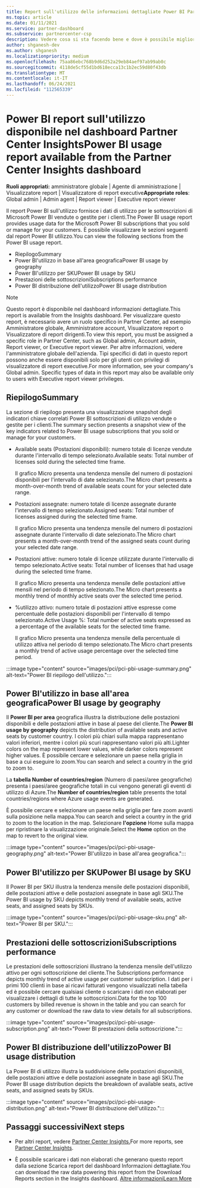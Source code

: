 ```yaml
---
title: Report sull'utilizzo delle informazioni dettagliate Power BI Partner Center
ms.topic: article
ms.date: 01/11/2021
ms.service: partner-dashboard
ms.subservice: partnercenter-csp
description: Vedere cosa si sta facendo bene e dove è possibile migliorare l'utilizzo delle sottoscrizioni Power BI che si vendono o si gestiscono per i clienti.
author: shganesh-dev
ms.author: shganesh
ms.localizationpriority: medium
ms.openlocfilehash: 75aa86ebc768b9d6d252a29eb84aef97ab99ab0c
ms.sourcegitcommit: 4118de5cf55d1bd618ecca13c1b2ec59d80f43db
ms.translationtype: MT
ms.contentlocale: it-IT
ms.lasthandoff: 06/24/2021
ms.locfileid: "112565339"
---
```

# <a name="power-bi-usage-report-available-from-the-partner-center-insights-dashboard"></a><span data-ttu-id="3c797-103">Power BI report sull'utilizzo disponibile nel dashboard Partner Center Insights</span><span class="sxs-lookup"><span data-stu-id="3c797-103">Power BI usage report available from the Partner Center Insights dashboard</span></span>

<span data-ttu-id="3c797-104">**Ruoli appropriati:** amministratore globale | Agente di amministrazione | Visualizzatore report | Visualizzatore di report executive</span><span class="sxs-lookup"><span data-stu-id="3c797-104">**Appropriate roles**: Global admin | Admin agent | Report viewer | Executive report viewer</span></span>

<span data-ttu-id="3c797-105">Il report Power BI sull'utilizzo fornisce i dati di utilizzo per le sottoscrizioni di Microsoft Power BI vendute o gestite per i clienti.</span><span class="sxs-lookup"><span data-stu-id="3c797-105">The Power BI usage report provides usage data for the Microsoft Power BI subscriptions that you sold or manage for your customers.</span></span> <span data-ttu-id="3c797-106">È possibile visualizzare le sezioni seguenti dal report Power BI utilizzo.</span><span class="sxs-lookup"><span data-stu-id="3c797-106">You can view the following sections from the Power BI usage report.</span></span>

- <span data-ttu-id="3c797-107">Riepilogo</span><span class="sxs-lookup"><span data-stu-id="3c797-107">Summary</span></span>
- <span data-ttu-id="3c797-108">Power BI'utilizzo in base all'area geografica</span><span class="sxs-lookup"><span data-stu-id="3c797-108">Power BI usage by geography</span></span>
- <span data-ttu-id="3c797-109">Power BI'utilizzo per SKU</span><span class="sxs-lookup"><span data-stu-id="3c797-109">Power BI usage by SKU</span></span>
- <span data-ttu-id="3c797-110">Prestazioni delle sottoscrizioni</span><span class="sxs-lookup"><span data-stu-id="3c797-110">Subscriptions performance</span></span>
- <span data-ttu-id="3c797-111">Power BI distribuzione dell'utilizzo</span><span class="sxs-lookup"><span data-stu-id="3c797-111">Power BI usage distribution</span></span>

 > [!NOTE]
 > <span data-ttu-id="3c797-112">Questo report è disponibile nel dashboard informazioni dettagliate.</span><span class="sxs-lookup"><span data-stu-id="3c797-112">This report is available from the Insights dashboard.</span></span> <span data-ttu-id="3c797-113">Per visualizzare questo report, è necessario avere un ruolo specifico in Partner Center, ad esempio Amministratore globale, Amministratore account, Visualizzatore report o Visualizzatore di report dirigenti.</span><span class="sxs-lookup"><span data-stu-id="3c797-113">To view this report, you must be assigned a specific role in Partner Center, such as Global admin, Account admin, Report viewer, or Executive report viewer.</span></span> <span data-ttu-id="3c797-114">Per altre informazioni, vedere l'amministratore globale dell'azienda. Tipi specifici di dati in questo report possono anche essere disponibili solo per gli utenti con privilegi di visualizzatore di report executive.</span><span class="sxs-lookup"><span data-stu-id="3c797-114">For more information, see your company's Global admin. Specific types of data in this report may also be available only to users with Executive report viewer privileges.</span></span>

## <a name="summary"></a><span data-ttu-id="3c797-115">Riepilogo</span><span class="sxs-lookup"><span data-stu-id="3c797-115">Summary</span></span>

<span data-ttu-id="3c797-116">La sezione di riepilogo presenta una visualizzazione snapshot degli indicatori chiave correlati Power BI sottoscrizioni di utilizzo vendute o gestite per i clienti.</span><span class="sxs-lookup"><span data-stu-id="3c797-116">The summary section presents a snapshot view of the key indicators related to Power BI usage subscriptions that you sold or manage for your customers.</span></span> 

- <span data-ttu-id="3c797-117">Available seats (Postazioni disponibili): numero totale di licenze vendute durante l'intervallo di tempo selezionato.</span><span class="sxs-lookup"><span data-stu-id="3c797-117">Available seats: Total number of licenses sold during the selected time frame.</span></span>

   <span data-ttu-id="3c797-118">Il grafico Micro presenta una tendenza mensile del numero di postazioni disponibili per l'intervallo di date selezionato.</span><span class="sxs-lookup"><span data-stu-id="3c797-118">The Micro chart presents a month-over-month trend of available seats count for your selected date range.</span></span>

- <span data-ttu-id="3c797-119">Postazioni assegnate: numero totale di licenze assegnate durante l'intervallo di tempo selezionato.</span><span class="sxs-lookup"><span data-stu-id="3c797-119">Assigned seats: Total number of licenses assigned during the selected time frame.</span></span>

   <span data-ttu-id="3c797-120">Il grafico Micro presenta una tendenza mensile del numero di postazioni assegnate durante l'intervallo di date selezionato.</span><span class="sxs-lookup"><span data-stu-id="3c797-120">The Micro chart presents a month-over-month trend of the assigned seats count during your selected date range.</span></span>

- <span data-ttu-id="3c797-121">Postazioni attive: numero totale di licenze utilizzate durante l'intervallo di tempo selezionato.</span><span class="sxs-lookup"><span data-stu-id="3c797-121">Active seats: Total number of licenses that had usage during the selected time frame.</span></span> 

   <span data-ttu-id="3c797-122">Il grafico Micro presenta una tendenza mensile delle postazioni attive mensili nel periodo di tempo selezionato.</span><span class="sxs-lookup"><span data-stu-id="3c797-122">The Micro chart presents a monthly trend of monthly active seats over the selected time period.</span></span>

- <span data-ttu-id="3c797-123">%utilizzo attivo: numero totale di postazioni attive espresse come percentuale delle postazioni disponibili per l'intervallo di tempo selezionato.</span><span class="sxs-lookup"><span data-stu-id="3c797-123">Active Usage %: Total number of active seats expressed as a percentage of the available seats for the selected time frame.</span></span> 

   <span data-ttu-id="3c797-124">Il grafico Micro presenta una tendenza mensile della percentuale di utilizzo attiva nel periodo di tempo selezionato.</span><span class="sxs-lookup"><span data-stu-id="3c797-124">The Micro chart presents a monthly trend of active usage percentage over the selected time period.</span></span>

:::image type="content" source="images/pci/pci-pbi-usage-summary.png" alt-text="Power BI riepilogo dell'utilizzo.":::

## <a name="power-bi-usage-by-geography"></a><span data-ttu-id="3c797-126">Power BI'utilizzo in base all'area geografica</span><span class="sxs-lookup"><span data-stu-id="3c797-126">Power BI usage by geography</span></span>

<span data-ttu-id="3c797-127">Il **Power BI per area** geografica illustra la distribuzione delle postazioni disponibili e delle postazioni attive in base al paese del cliente.</span><span class="sxs-lookup"><span data-stu-id="3c797-127">The **Power BI usage by geography** depicts the distribution of available seats and active seats by customer country.</span></span> <span data-ttu-id="3c797-128">I colori più chiari sulla mappa rappresentano valori inferiori, mentre i colori più scuri rappresentano valori più alti.</span><span class="sxs-lookup"><span data-stu-id="3c797-128">Lighter colors on the map represent lower values, while darker colors represent higher values.</span></span> <span data-ttu-id="3c797-129">È possibile cercare e selezionare un paese nella griglia in base a cui eseguire lo zoom.</span><span class="sxs-lookup"><span data-stu-id="3c797-129">You can search and select a country in the grid to zoom to.</span></span>

<span data-ttu-id="3c797-130">La **tabella Number of countries/region** (Numero di paesi/aree geografiche) presenta i paesi/aree geografiche totali in cui vengono generati gli eventi di utilizzo di Azure.</span><span class="sxs-lookup"><span data-stu-id="3c797-130">The **Number of countries/region** table presents the total countries/regions where Azure usage events are generated.</span></span>

<span data-ttu-id="3c797-131">È possibile cercare e selezionare un paese nella griglia per fare zoom avanti sulla posizione nella mappa.</span><span class="sxs-lookup"><span data-stu-id="3c797-131">You can search and select a country in the grid to zoom to the location in the map.</span></span> <span data-ttu-id="3c797-132">Selezionare **l'opzione** Home sulla mappa per ripristinare la visualizzazione originale.</span><span class="sxs-lookup"><span data-stu-id="3c797-132">Select the **Home** option on the map to revert to the original view.</span></span>

:::image type="content" source="images/pci/pci-pbi-usage-geography.png" alt-text="Power BI'utilizzo in base all'area geografica.":::

## <a name="power-bi-usage-by-sku"></a><span data-ttu-id="3c797-134">Power BI'utilizzo per SKU</span><span class="sxs-lookup"><span data-stu-id="3c797-134">Power BI usage by SKU</span></span>

<span data-ttu-id="3c797-135">Il Power BI per SKU illustra la tendenza mensile delle postazioni disponibili, delle postazioni attive e delle postazioni assegnate in base agli SKU.</span><span class="sxs-lookup"><span data-stu-id="3c797-135">The Power BI usage by SKU depicts monthly trend of available seats, active seats, and assigned seats by SKUs.</span></span>

:::image type="content" source="images/pci/pci-pbi-usage-sku.png" alt-text="Power BI per SKU.":::

## <a name="subscriptions-performance"></a><span data-ttu-id="3c797-137">Prestazioni delle sottoscrizioni</span><span class="sxs-lookup"><span data-stu-id="3c797-137">Subscriptions performance</span></span>

<span data-ttu-id="3c797-138">Le prestazioni delle sottoscrizioni illustrano la tendenza mensile dell'utilizzo attivo per ogni sottoscrizione del cliente.</span><span class="sxs-lookup"><span data-stu-id="3c797-138">The Subscriptions performance depicts monthly trend of active usage per customer subscription.</span></span> <span data-ttu-id="3c797-139">I dati per i primi 100 clienti in base ai ricavi fatturati vengono visualizzati nella tabella ed è possibile cercare qualsiasi cliente o scaricare i dati non elaborati per visualizzare i dettagli di tutte le sottoscrizioni.</span><span class="sxs-lookup"><span data-stu-id="3c797-139">Data for the top 100 customers by billed revenue is shown in the table and you can search for any customer or download the raw data to view details for all subscriptions.</span></span>

:::image type="content" source="images/pci/pci-pbi-usage-subscription.png" alt-text="Power BI prestazioni della sottoscrizione.":::

## <a name="power-bi-usage-distribution"></a><span data-ttu-id="3c797-141">Power BI distribuzione dell'utilizzo</span><span class="sxs-lookup"><span data-stu-id="3c797-141">Power BI usage distribution</span></span>

<span data-ttu-id="3c797-142">La Power BI di utilizzo illustra la suddivisione delle postazioni disponibili, delle postazioni attive e delle postazioni assegnate in base agli SKU.</span><span class="sxs-lookup"><span data-stu-id="3c797-142">The Power BI usage distribution depicts the breakdown of available seats, active seats, and assigned seats by SKUs.</span></span>

:::image type="content" source="images/pci/pci-pbi-usage-distribution.png" alt-text="Power BI distribuzione dell'utilizzo.":::

## <a name="next-steps"></a><span data-ttu-id="3c797-144">Passaggi successivi</span><span class="sxs-lookup"><span data-stu-id="3c797-144">Next steps</span></span>

- <span data-ttu-id="3c797-145">Per altri report, vedere [Partner Center Insights.](partner-center-insights.md)</span><span class="sxs-lookup"><span data-stu-id="3c797-145">For more reports, see [Partner Center Insights](partner-center-insights.md).</span></span>

- <span data-ttu-id="3c797-146">È possibile scaricare i dati non elaborati che generano questo report dalla sezione Scarica report del dashboard Informazioni dettagliate.</span><span class="sxs-lookup"><span data-stu-id="3c797-146">You can download the raw data powering this report from the Download Reports section in the Insights dashboard.</span></span> [<span data-ttu-id="3c797-147">Altre informazioni</span><span class="sxs-lookup"><span data-stu-id="3c797-147">Learn More</span></span>](pci-download-reports.md) 
